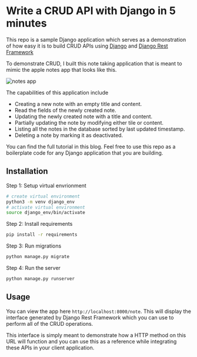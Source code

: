 # Write a CRUD API with Django in 5 minutes

This repo is a sample Django application which serves as a demonstration of how easy it is to build CRUD APIs using [Django](https://www.djangoproject.com/) and [Django Rest Framework](https://www.django-rest-framework.org/)

To demonstrate CRUD, I built this note taking application that is meant to mimic the apple notes app that looks like this.

![notes app](https://uploads-ssl.webflow.com/5e0b0187743608fe07eecd0a/5fb0b9d425f3cd182e5e71e0_notesapp.png)

The capabilities of this application include
- Creating a new note with an empty title and content.
- Read the fields of the newly created note.
- Updating the newly created note with a title and content.
- Partially updating the note by modifying either tile or content.
- Listing all the notes in the database sorted by last updated timestamp.
- Deleting a note by marking it as deactivated.

You can find the full tutorial in this blog. Feel free to use this repo as a boilerplate code for any Django application that you are building.

## Installation

Step 1: Setup virtual envrionment
```sh
# create virtual environment
python3 -m venv django_env
# activate virtual environment
source django_env/bin/activate
```

Step 2: Install requirements
```sh
pip install -r requirements
```

Step 3: Run migrations
```sh
python manage.py migrate
```
Step 4: Run the server
```sh
python manage.py runserver
```

## Usage

You can view the app here `http://localhost:8000/note`. This will display the interface generated by Django Rest Framework which you can use to perform all of the CRUD operations.

This interface is simply meant to demonstrate how a HTTP method on this URL will function and you can use this as a reference while integrating these APIs in your client application.
